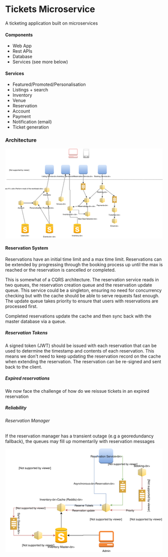 # Tickets Microservice

A ticketing application built on microservices

#### Components
* Web App
* Rest APIs
* Database
* Services (see more below)

#### Services
* Featured/Promoted/Personalisation
* Listings + search
* Inventory
* Venue
* Reservation
* Account
* Payment
* Notification (email)
* Ticket generation


### Architecture
![](assets/architecture.svg)


#### Reservation System

Reservations have an initial time limit and a max time limit. Reservations can be extended by progressing through the booking process up until the max is reached or the reservation is cancelled or completed.

This is somewhat of a CQRS architecture. The reservation service reads in two queues, the reservation creation queue and the reservation update queue. This service could be a singleton, ensuring no need for concurrency checking but with the cache should be able to serve requests fast enough. The update queue takes priority to ensure that users with reservations are processed first. 

Completed reservations update the cache and then sync back with the master database via a queue.

##### Reservation Tokens
A signed token (JWT) should be issued with each reservation that can be used to determine the timestamp and contents of each reservation. This means we don't need to keep updating the reservation record on the cache when extending the reservation. The reservation can be re-signed and sent back to the client.

##### Expired reservations
We now face the challenge of how do we reissue tickets in an expired reservation

##### Reliability
###### Reservation Manager
If the reservation manager has a transient outage (e.g a georedundancy fallback), the queues may fill up momentarily with reservation messages



![](assets/reservations.svg)

